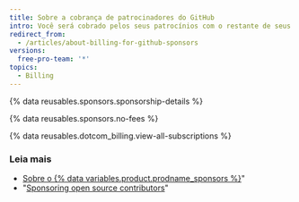 ```yaml
---
title: Sobre a cobrança de patrocinadores do GitHub
intro: Você será cobrado pelos seus patrocínios com o restante de seus produtos e recursos pagos.
redirect_from:
  - /articles/about-billing-for-github-sponsors
versions:
  free-pro-team: '*'
topics:
  - Billing
---
```


{% data reusables.sponsors.sponsorship-details %}

{% data reusables.sponsors.no-fees %}

{% data reusables.dotcom_billing.view-all-subscriptions %}

### Leia mais

- [Sobre o {% data variables.product.prodname_sponsors %}](/sponsors/getting-started-with-github-sponsors/about-github-sponsors)"
- "[Sponsoring open source contributors](/sponsors/sponsoring-open-source-contributors)"
